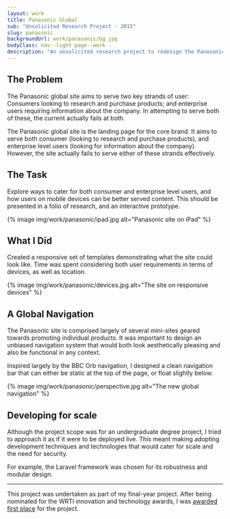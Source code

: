 ```yaml
---
layout: work
title: Panasonic Global
sub: "Unsolicited Research Project - 2015"
slug: panasonic
backgroundUrl: work/panasonic/bg.jpg
bodyClass: nav--light page--work
description: "An unsolicited research project to redesign the Panasonic Global landing site. Design and development."
---
```


<div class="inner-columns inner-columns--work">
    <div class="inner-columns__col">
        <h2>The Problem</h2>
        <p>The Panasonic global site aims to serve two key strands of user: Consumers looking to research and purchase products; and enterprise users requiring information about the company. In attempting to serve both of these, the current actually fails at both.</p>
        <p>The Panasonic global site is the landing page for the core brand. It aims to serve both consumer (looking to research and purchase products), and enterprise level users (looking for information about the company). However, the site actually fails to serve either of these strands effectively.</p>
    </div>
    <div class="inner-columns__col">
        <h2>The Task</h2>
        <p>Explore ways to cater for both consumer and enterprise level users, and how users on mobile devices can be better served content. This should be presented in a folio of research, and an interactive prototype.</p>
    </div>
</div>

{% image img/work/panasonic/ipad.jpg alt="Panasonic site on iPad" %}

<div class="page__article--inner">
    <h2>What I Did</h2>
    <p>Created a responsive set of templates demonstrating what the site could look like. Time was spent considering both user requirements in terms of devices, as well as location.</p>
</div>
{% image img/work/panasonic/devices.jpg alt="The site on responsive devices" %}

<div class="page__article--inner">
    <h2>A Global Navigation</h2>
    <p>The Panasonic site is comprised largely of several mini-sites geared towards promoting individual products. It was important to design an unbiased navigation system that would both look aesthetically pleasing and also be functional in any context.</p>
    <p>Inspired largely by the BBC Orb navigation, I designed a clean navigation bar that can either be static at the top of the page, or float slightly below.</p>
</div>

{% image img/work/panasonic/perspective.jpg alt="The new global navigation" %}

<div class="page__article--inner">
    <h2>Developing for scale</h2>
    <p>Although the project scope was for an undergraduate degree project, I tried to approach it as if it were to be deployed live. This meant making adopting development techniques and technologies that would cater for scale and the need for security.</p>
    <p>For example, the Laravel framework was chosen for its robustness and modular design.</p>
    <hr>
    <p>This project was undertaken as part of my final-year project. After being nominated for the WRTI innovation and technology awards, I was <a href="http://official.blog.solent.ac.uk/press-releases/bridging-the-innovation-gap-from-necessity-to-invention/">awarded first place</a> for the project.</p>
</div>
